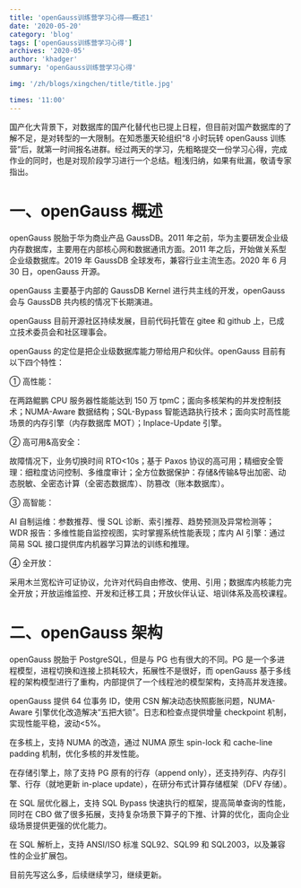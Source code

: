 ```yaml
---
title: 'openGauss训练营学习心得——概述1'
date: '2020-05-20'
category: 'blog'
tags: ['openGauss训练营学习心得']
archives: '2020-05'
author: 'khadger'
summary: 'openGauss训练营学习心得'

img: '/zh/blogs/xingchen/title/title.jpg'

times: '11:00'
---
```


国产化大背景下，对数据库的国产化替代也已提上日程，但目前对国产数据库的了解不足，是对转型的一大限制。在知悉墨天轮组织“8 小时玩转 openGauss 训练营”后，就第一时间报名进群。经过两天的学习，先粗略提交一份学习心得，完成作业的同时，也是对现阶段学习进行一个总结。粗浅归纳，如果有纰漏，敬请专家指出。

# **一、openGauss 概述**

openGauss 脱胎于华为商业产品 GaussDB。2011 年之前，华为主要研发企业级内存数据库，主要用在内部核心网和数据通讯方面。2011 年之后，开始做关系型企业级数据库。2019 年 GaussDB 全球发布，兼容行业主流生态。2020 年 6 月 30 日，openGauss 开源。

openGauss 主要基于内部的 GaussDB Kernel 进行共主线的开发，openGauss 会与 GaussDB 共内核的情况下长期演进。

openGauss 目前开源社区持续发展，目前代码托管在 gitee 和 github 上，已成立技术委员会和社区理事会。

openGauss 的定位是把企业级数据库能力带给用户和伙伴。openGauss 目前有以下四个特性：

① 高性能：

在两路鲲鹏 CPU 服务器性能能达到 150 万 tpmC；面向多核架构的并发控制技术；NUMA-Aware 数据结构；SQL-Bypass 智能选路执行技术；面向实时高性能场景的内存引擎（内存数据库 MOT）；Inplace-Update 引擎。

② 高可用&高安全：

故障情况下，业务切换时间 RTO<10s；基于 Paxos 协议的高可用；精细安全管理：细粒度访问控制、多维度审计；全方位数据保护：存储&传输&导出加密、动态脱敏、全密态计算（全密态数据库）、防篡改（账本数据库）。

③ 高智能：

AI 自制运维：参数推荐、慢 SQL 诊断、索引推荐、趋势预测及异常检测等；WDR 报告：多维性能自监控视图，实时掌握系统性能表现；库内 AI 引擎：通过简易 SQL 接口提供库内机器学习算法的训练和推理。

④ 全开放：

采用木兰宽松许可证协议，允许对代码自由修改、使用、引用；数据库内核能力完全开放；开放运维监控、开发和迁移工具；开放伙伴认证、培训体系及高校课程。

# 二、openGauss 架构

openGauss 脱胎于 PostgreSQL，但是与 PG 也有很大的不同。PG 是一个多进程模型，进程切换和连接上损耗较大，拓展性不是很好，而 openGauss 基于多线程的架构模型进行了重构，内部提供了一个线程池的模型架构，支持高并发连接。

openGauss 提供 64 位事务 ID，使用 CSN 解决动态快照膨胀问题，NUMA-Aware 引擎优化改造解决“五把大锁”。日志和检查点提供增量 checkpoint 机制，实现性能平稳，波动<5%。

在多核上，支持 NUMA 的改造，通过 NUMA 原生 spin-lock 和 cache-line padding 机制，优化多核的并发性能。

在存储引擎上，除了支持 PG 原有的行存（append only），还支持列存、内存引擎、行存（就地更新 in-place update），在研分布式计算存储框架（DFV 存储）。

在 SQL 层优化器上，支持 SQL Bypass 快速执行的框架，提高简单查询的性能，同时在 CBO 做了很多拓展，支持复杂场景下算子的下推、计算的优化，面向企业级场景提供更强的优化能力。

在 SQL 解析上，支持 ANSI/ISO 标准 SQL92、SQL99 和 SQL2003，以及兼容性的企业扩展包。

目前先写这么多，后续继续学习，继续更新。
